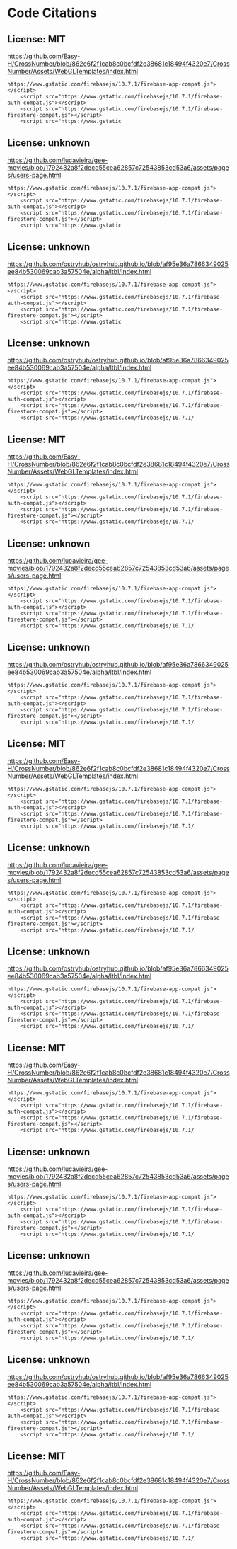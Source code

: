 # Code Citations

## License: MIT
https://github.com/Easy-H/CrossNumber/blob/862e6f2f1cab8c0bcfdf2e38681c18494f4320e7/CrossNumber/Assets/WebGLTemplates/index.html

```
https://www.gstatic.com/firebasejs/10.7.1/firebase-app-compat.js"></script>
    <script src="https://www.gstatic.com/firebasejs/10.7.1/firebase-auth-compat.js"></script>
    <script src="https://www.gstatic.com/firebasejs/10.7.1/firebase-firestore-compat.js"></script>
    <script src="https://www.gstatic
```


## License: unknown
https://github.com/lucavieira/gee-movies/blob/1792432a8f2decd55cea62857c72543853cd53a6/assets/pages/users-page.html

```
https://www.gstatic.com/firebasejs/10.7.1/firebase-app-compat.js"></script>
    <script src="https://www.gstatic.com/firebasejs/10.7.1/firebase-auth-compat.js"></script>
    <script src="https://www.gstatic.com/firebasejs/10.7.1/firebase-firestore-compat.js"></script>
    <script src="https://www.gstatic
```


## License: unknown
https://github.com/ostryhub/ostryhub.github.io/blob/af95e36a7866349025ee84b530069cab3a57504e/alpha/ltbl/index.html

```
https://www.gstatic.com/firebasejs/10.7.1/firebase-app-compat.js"></script>
    <script src="https://www.gstatic.com/firebasejs/10.7.1/firebase-auth-compat.js"></script>
    <script src="https://www.gstatic.com/firebasejs/10.7.1/firebase-firestore-compat.js"></script>
    <script src="https://www.gstatic
```


## License: unknown
https://github.com/ostryhub/ostryhub.github.io/blob/af95e36a7866349025ee84b530069cab3a57504e/alpha/ltbl/index.html

```
https://www.gstatic.com/firebasejs/10.7.1/firebase-app-compat.js"></script>
    <script src="https://www.gstatic.com/firebasejs/10.7.1/firebase-auth-compat.js"></script>
    <script src="https://www.gstatic.com/firebasejs/10.7.1/firebase-firestore-compat.js"></script>
    <script src="https://www.gstatic.com/firebasejs/10.7.1/
```


## License: MIT
https://github.com/Easy-H/CrossNumber/blob/862e6f2f1cab8c0bcfdf2e38681c18494f4320e7/CrossNumber/Assets/WebGLTemplates/index.html

```
https://www.gstatic.com/firebasejs/10.7.1/firebase-app-compat.js"></script>
    <script src="https://www.gstatic.com/firebasejs/10.7.1/firebase-auth-compat.js"></script>
    <script src="https://www.gstatic.com/firebasejs/10.7.1/firebase-firestore-compat.js"></script>
    <script src="https://www.gstatic.com/firebasejs/10.7.1/
```


## License: unknown
https://github.com/lucavieira/gee-movies/blob/1792432a8f2decd55cea62857c72543853cd53a6/assets/pages/users-page.html

```
https://www.gstatic.com/firebasejs/10.7.1/firebase-app-compat.js"></script>
    <script src="https://www.gstatic.com/firebasejs/10.7.1/firebase-auth-compat.js"></script>
    <script src="https://www.gstatic.com/firebasejs/10.7.1/firebase-firestore-compat.js"></script>
    <script src="https://www.gstatic.com/firebasejs/10.7.1/
```


## License: unknown
https://github.com/ostryhub/ostryhub.github.io/blob/af95e36a7866349025ee84b530069cab3a57504e/alpha/ltbl/index.html

```
https://www.gstatic.com/firebasejs/10.7.1/firebase-app-compat.js"></script>
    <script src="https://www.gstatic.com/firebasejs/10.7.1/firebase-auth-compat.js"></script>
    <script src="https://www.gstatic.com/firebasejs/10.7.1/firebase-firestore-compat.js"></script>
    <script src="https://www.gstatic.com/firebasejs/10.7.1/
```


## License: MIT
https://github.com/Easy-H/CrossNumber/blob/862e6f2f1cab8c0bcfdf2e38681c18494f4320e7/CrossNumber/Assets/WebGLTemplates/index.html

```
https://www.gstatic.com/firebasejs/10.7.1/firebase-app-compat.js"></script>
    <script src="https://www.gstatic.com/firebasejs/10.7.1/firebase-auth-compat.js"></script>
    <script src="https://www.gstatic.com/firebasejs/10.7.1/firebase-firestore-compat.js"></script>
    <script src="https://www.gstatic.com/firebasejs/10.7.1/
```


## License: unknown
https://github.com/lucavieira/gee-movies/blob/1792432a8f2decd55cea62857c72543853cd53a6/assets/pages/users-page.html

```
https://www.gstatic.com/firebasejs/10.7.1/firebase-app-compat.js"></script>
    <script src="https://www.gstatic.com/firebasejs/10.7.1/firebase-auth-compat.js"></script>
    <script src="https://www.gstatic.com/firebasejs/10.7.1/firebase-firestore-compat.js"></script>
    <script src="https://www.gstatic.com/firebasejs/10.7.1/
```


## License: unknown
https://github.com/ostryhub/ostryhub.github.io/blob/af95e36a7866349025ee84b530069cab3a57504e/alpha/ltbl/index.html

```
https://www.gstatic.com/firebasejs/10.7.1/firebase-app-compat.js"></script>
    <script src="https://www.gstatic.com/firebasejs/10.7.1/firebase-auth-compat.js"></script>
    <script src="https://www.gstatic.com/firebasejs/10.7.1/firebase-firestore-compat.js"></script>
    <script src="https://www.gstatic.com/firebasejs/10.7.1/
```


## License: MIT
https://github.com/Easy-H/CrossNumber/blob/862e6f2f1cab8c0bcfdf2e38681c18494f4320e7/CrossNumber/Assets/WebGLTemplates/index.html

```
https://www.gstatic.com/firebasejs/10.7.1/firebase-app-compat.js"></script>
    <script src="https://www.gstatic.com/firebasejs/10.7.1/firebase-auth-compat.js"></script>
    <script src="https://www.gstatic.com/firebasejs/10.7.1/firebase-firestore-compat.js"></script>
    <script src="https://www.gstatic.com/firebasejs/10.7.1/
```


## License: unknown
https://github.com/lucavieira/gee-movies/blob/1792432a8f2decd55cea62857c72543853cd53a6/assets/pages/users-page.html

```
https://www.gstatic.com/firebasejs/10.7.1/firebase-app-compat.js"></script>
    <script src="https://www.gstatic.com/firebasejs/10.7.1/firebase-auth-compat.js"></script>
    <script src="https://www.gstatic.com/firebasejs/10.7.1/firebase-firestore-compat.js"></script>
    <script src="https://www.gstatic.com/firebasejs/10.7.1/
```


## License: unknown
https://github.com/lucavieira/gee-movies/blob/1792432a8f2decd55cea62857c72543853cd53a6/assets/pages/users-page.html

```
https://www.gstatic.com/firebasejs/10.7.1/firebase-app-compat.js"></script>
    <script src="https://www.gstatic.com/firebasejs/10.7.1/firebase-auth-compat.js"></script>
    <script src="https://www.gstatic.com/firebasejs/10.7.1/firebase-firestore-compat.js"></script>
    <script src="https://www.gstatic.com/firebasejs/10.7.1/
```


## License: unknown
https://github.com/ostryhub/ostryhub.github.io/blob/af95e36a7866349025ee84b530069cab3a57504e/alpha/ltbl/index.html

```
https://www.gstatic.com/firebasejs/10.7.1/firebase-app-compat.js"></script>
    <script src="https://www.gstatic.com/firebasejs/10.7.1/firebase-auth-compat.js"></script>
    <script src="https://www.gstatic.com/firebasejs/10.7.1/firebase-firestore-compat.js"></script>
    <script src="https://www.gstatic.com/firebasejs/10.7.1/
```


## License: MIT
https://github.com/Easy-H/CrossNumber/blob/862e6f2f1cab8c0bcfdf2e38681c18494f4320e7/CrossNumber/Assets/WebGLTemplates/index.html

```
https://www.gstatic.com/firebasejs/10.7.1/firebase-app-compat.js"></script>
    <script src="https://www.gstatic.com/firebasejs/10.7.1/firebase-auth-compat.js"></script>
    <script src="https://www.gstatic.com/firebasejs/10.7.1/firebase-firestore-compat.js"></script>
    <script src="https://www.gstatic.com/firebasejs/10.7.1/
```

